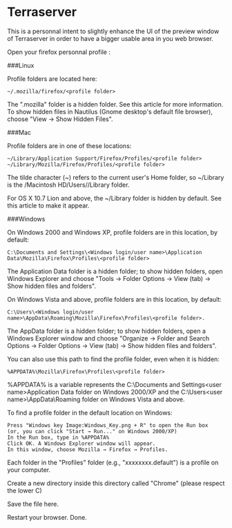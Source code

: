 # Terraserver

This is a personnal intent to slightly enhance the UI of the preview window of Terraserver in order to have a bigger usable area in you web browser.

Open your firefox personnal profile : 

###Linux

Profile folders are located here:

    ~/.mozilla/firefox/<profile folder> 

The ".mozilla" folder is a hidden folder. See this article for more information. To show hidden files in Nautilus (Gnome desktop's default file browser), choose "View -> Show Hidden Files".

###Mac

Profile folders are in one of these locations:

    ~/Library/Application Support/Firefox/Profiles/<profile folder>
    ~/Library/Mozilla/Firefox/Profiles/<profile folder> 

The tilde character (~) refers to the current user's Home folder, so ~/Library is the /Macintosh HD/Users/<username>/Library folder.

For OS X 10.7 Lion and above, the ~/Library folder is hidden by default. See this article to make it appear. 

###Windows

On Windows 2000 and Windows XP, profile folders are in this location, by default:

    C:\Documents and Settings\<Windows login/user name>\Application Data\Mozilla\Firefox\Profiles\<profile folder> 

The Application Data folder is a hidden folder; to show hidden folders, open Windows Explorer and choose "Tools → Folder Options → View (tab) → Show hidden files and folders".

On Windows Vista and above, profile folders are in this location, by default:

    C:\Users\<Windows login/user name>\AppData\Roaming\Mozilla\Firefox\Profiles\<profile folder>. 

The AppData folder is a hidden folder; to show hidden folders, open a Windows Explorer window and choose "Organize → Folder and Search Options → Folder Options → View (tab) → Show hidden files and folders".

You can also use this path to find the profile folder, even when it is hidden:

    %APPDATA%\Mozilla\Firefox\Profiles\<profile folder> 

%APPDATA% is a variable represents the C:\Documents and Settings\<user name>Application Data folder on Windows 2000/XP and the C:\Users\<user name>\AppData\Roaming folder on Windows Vista and above.

To find a profile folder in the default location on Windows:

    Press "Windows key Image:Windows_Key.png + R" to open the Run box
    (or, you can click "Start → Run..." on Windows 2000/XP)
    In the Run box, type in %APPDATA%
    Click OK. A Windows Explorer window will appear.
    In this window, choose Mozilla → Firefox → Profiles. 

Each folder in the "Profiles" folder (e.g., "xxxxxxxx.default") is a profile on your computer. 



Create a new directory inside this directory called "Chrome" (please respect the lower C)

Save the file here.

Restart your browser.
Done.




